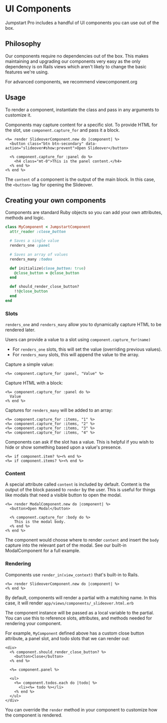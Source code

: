 # UI Components

Jumpstart Pro includes a handful of UI components you can use out of the box.

## Philosophy

Our components require no dependencies out of the box. This makes maintaining and upgrading our components very easy as the only dependency is on Rails views which aren't likely to change the basic features we're using.

For advanced components, we recommend viewcomponent.org

## Usage

To render a component, instantiate the class and pass in any arguments to customize it.

Components may capture content for a specific slot. To provide HTML for the slot, use `component.capture_for` and pass it a block.

```erb
<%= render SlideoverComponent.new do |component| %>
  <button class="btn btn-secondary" data-action="slideover#show:prevent">Open Slideover</button>

  <% component.capture_for :panel do %>
    <h4 class="mt-0">This is the panel content.</h4>
  <% end %>
<% end %>
```

The `content` of a component is the output of the main block. In this case, the `<button>` tag for opening the Slideover.

## Creating your own components

Components are standard Ruby objects so you can add your own attributes, methods and logic.

```ruby
class MyComponent < JumpstartComponent
  attr_reader :close_button

  # Saves a single value
  renders_one :panel

  # Saves an array of values
  renders_many :todos

  def initialize(close_button: true)
    @close_button = @close_button
  end

  def should_render_close_button?
    !!@close_button
  end
end
```

### Slots

`renders_one` and `renders_many` allow you to dynamically capture HTML to be rendered later.

Users can provide a value to a slot using `component.capture_for(name)`

* For `renders_one` slots, this will set the value (overriding previous values).
* For `renders_many` slots, this will append the value to the array.

Capture a simple value:
```erb
<%= component.capture_for :panel, "Value" %>
```

Capture HTML with a block:
```erb
<%= component.capture_for :panel do %>
  Value
<% end %>
```

Captures for `renders_many` will be added to an array:
```erb
<%= component.capture_for :items, "1" %>
<%= component.capture_for :items, "2" %>
<%= component.capture_for :items, "3" %>
<%= component.capture_for :items, "4" %>
```

Components can ask if the slot has a value. This is helpful if you wish to hide or show something based upon a value's presence.

```erb
<%= if component.item? %><% end %>
<%= if component.items? %><% end %>
```

### Content

A special attribute called `content` is included by default. Content is the output of the block passed to `render` by the user. This is useful for things like modals that need a visible button to open the modal.

```erb
<%= render ModalComponent.new do |component| %>
  <button>Open Modal</button>

  <% component.capture_for :body do %>
    This is the modal body.
  <% end %>
<% end %>
```

The component would choose where to render `content` and insert the `body` capture into the relevant part of the modal. See our built-in ModalComponent for a full example.

### Rendering

Components use `render_in(view_context)` that's built-in to Rails.

```erb
<%= render SlideoverComponent.new do |component| %>
<% end %>
```

By default, components will render a partial with a matching name. In this case, it will render `app/views/components/_slideover.html.erb`

The component instance will be passed as a local variable to the partial. You can use this to reference slots, attributes, and methods needed for rendering your component.

For example, `MyComponent` defined above has a custom close button attribute, a panel slot, and todo slots that we can render out:

```erb
<div>
  <% component.should_render_close_button? %>
    <button>Close</button>
  <% end %>

  <%= component.panel %>

  <ul>
    <%= component.todos.each do |todo| %>
      <li><%= todo %></li>
    <% end %>
  </ul>
</div>
```

You can override the `render` method in your component to customize how the component is rendered.
